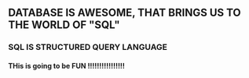 ## DATABASE IS AWESOME, THAT BRINGS US TO THE WORLD OF "SQL"
### SQL IS STRUCTURED QUERY LANGUAGE
#### THis is going to be FUN !!!!!!!!!!!!!!!!
